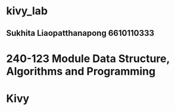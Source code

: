# kivy_lab
## Sukhita Liaopatthanapong 6610110333
# 240-123 Module Data Structure, Algorithms and Programming
# Kivy